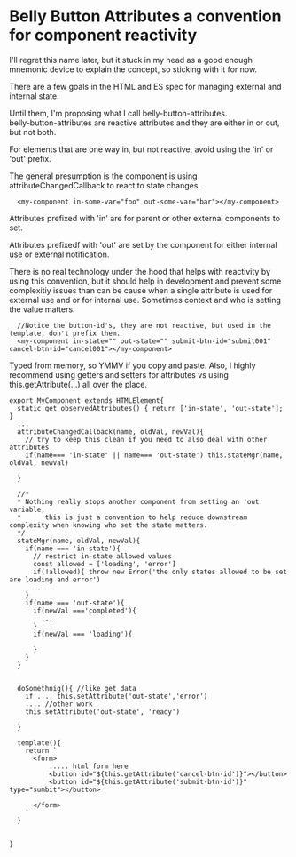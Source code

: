 # Belly Button Attributes a convention for component reactivity

I'll regret this name later, but it stuck in my head as a good enough mnemonic device to explain the concept, so sticking with it for now.  

There are a few goals in the HTML and ES spec for managing external and internal state.  

Until them, I'm proposing what I call belly-button-attributes.  
belly-button-attributes are reactive attributes and they are either in or out, but not both.

For elements that are one way in, but not reactive, avoid using the 'in' or 'out' prefix.

The general presumption is the component is using attributeChangedCallback to react to state changes.

```
  <my-component in-some-var="foo" out-some-var="bar"></my-component>
```

Attributes prefixed with 'in' are for parent or other external components to set.

Attributes prefixedf with 'out' are set by the component for either internal use or external notification.

There is no real technology under the hood that helps with reactivity by using this convention, but it should help in development and prevent some complexitiy issues than can be cause when 
a single attribute is used for external use and or for internal use. Sometimes context and who is setting the value matters.


```
  //Notice the button-id's, they are not reactive, but used in the template, don't prefix them.
  <my-component in-state="" out-state="" submit-btn-id="submit001" cancel-btn-id="cancel001"></my-component>
```

Typed from memory, so YMMV if you copy and paste.
Also, I highly recommend using getters and setters for attributes vs using this.getAttribute(...) all over the place.

```
export MyComponent extends HTMLElement{
  static get observedAttributes() { return ['in-state', 'out-state']; }
  ...
  attributeChangedCallback(name, oldVal, newVal){
    // try to keep this clean if you need to also deal with other attributes
    if(name=== 'in-state' || name=== 'out-state') this.stateMgr(name, oldVal, newVal)
    
  }
  
  //*
  * Nothing really stops another component from setting an 'out' variable, 
  *      this is just a convention to help reduce downstream complexity when knowing who set the state matters.
  */
  stateMgr(name, oldVal, newVal){
    if(name === 'in-state'){
      // restrict in-state allowed values
      const allowed = ['loading', 'error']
      if(!allowed){ throw new Error('the only states allowed to be set are loading and error')
      ...
    }
    if(name === 'out-state'){
      if(newVal ==='completed'){
        ...
      }
      if(newVal === 'loading'){
      
      }
    }
  }
  
  
  doSomethnig(){ //like get data
    if .... this.setAttribute('out-state','error')
    .... //other work
    this.setAttribute('out-state', 'ready')
    
  }
  
  template(){
    return `
      <form>
          ..... html form here
          <button id="${this.getAttribute('cancel-btn-id')}"></button>
          <button id="${this.getAttribute('submit-btn-id')}" type="sumbit"></button>
      
      </form>
    `
  }
  
  
}

```
